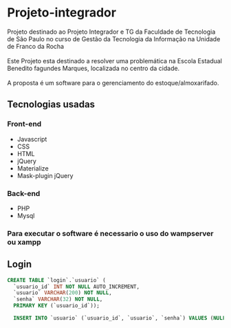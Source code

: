 # Projeto-integrador
Projeto destinado ao Projeto Integrador e TG da Faculdade de Tecnologia de São Paulo no curso de Gestão da Tecnologia da Informação na Unidade de Franco da Rocha <br><br>
Este Projeto esta destinado a resolver uma problemática na Escola Estadual Benedito fagundes Marques, localizada no centro da cidade.<br><br>
A proposta é um software para o gerenciamento do estoque/almoxarifado.

## Tecnologias usadas
### Front-end
* Javascript
* CSS
* HTML
* jQuery
* Materialize
* Mask-plugin jQuery
### Back-end
* PHP
* Mysql
### Para executar o software é necessario o uso do wampserver ou xampp

## Login

```sql
CREATE TABLE `login`.`usuario` (
  `usuario_id` INT NOT NULL AUTO_INCREMENT,
  `usuario` VARCHAR(200) NOT NULL,
  `senha` VARCHAR(32) NOT NULL,
  PRIMARY KEY (`usuario_id`));

  INSERT INTO `usuario` (`usuario_id`, `usuario`, `senha`) VALUES (NULL, 'teste', MD5('teste'));
```